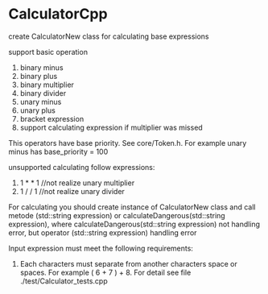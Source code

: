 # CalculatorCpp
create CalculatorNew class for calculating base expressions

support basic operation

1) binary minus
2) binary plus
3) binary multiplier
4) binary divider
5) unary minus
6) unary plus
7) bracket expression
8) support calculating expression if multiplier was missed

This operators have base priority. See core/Token.h. For example unary minus has base_priority = 100

unsupported calculating follow expressions:

1) 1 * * 1             //not realize unary multiplier
2) 1 / / 1             //not realize unary divider

For calculating you should create instance of CalculatorNew class and call metode (std::string expression) or calculateDangerous(std::string expression), where 
calculateDangerous(std::string expression) not handling error, but operator (std::string expression) handling error

Input expression must meet the following requirements:

1) Each characters must separate from another characters space or spaces. For example ( 6 + 7 ) + 8. For detail see file ./test/Calculator_tests.cpp
